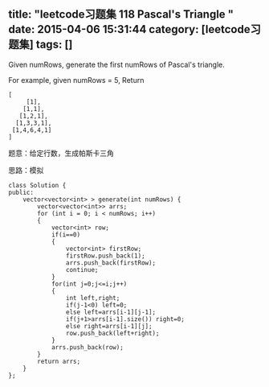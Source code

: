 title: "leetcode习题集 118 Pascal's Triangle "
date: 2015-04-06 15:31:44
category: [leetcode习题集]
tags: []
---
Given numRows, generate the first numRows of Pascal's triangle.

For example, given numRows = 5,
Return
```
[
     [1],
    [1,1],
   [1,2,1],
  [1,3,3,1],
 [1,4,6,4,1]
]
```

题意：给定行数，生成帕斯卡三角

思路：模拟


```
class Solution {
public:
    vector<vector<int> > generate(int numRows) {
        vector<vector<int>> arrs;
		for (int i = 0; i < numRows; i++)
		{
			vector<int> row;
			if(i==0)
			{
				vector<int> firstRow;
				firstRow.push_back(1);
				arrs.push_back(firstRow);
				continue;
			}
			for(int j=0;j<=i;j++)
			{
				int left,right;
				if(j-1<0) left=0;
				else left=arrs[i-1][j-1];
				if(j+1>arrs[i-1].size()) right=0;
				else right=arrs[i-1][j];
				row.push_back(left+right);
			}
			arrs.push_back(row);
		}
		return arrs;
    }
};
```
